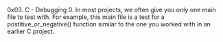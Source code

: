 0x03. C - Debugging
0. In most projects, we often give you only one main file to test with. For example, this main file is a test for a postitive_or_negative() function similar to the one you worked with in an earlier C project.

